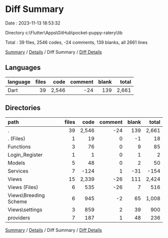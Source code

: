 # Diff Summary

Date : 2023-11-13 18:53:32

Directory c:\\Flutter\\Apps\\GitHub\\pocket-puppy-ratery\\lib

Total : 39 files,  2546 codes, -24 comments, 139 blanks, all 2661 lines

[Summary](results.md) / [Details](details.md) / Diff Summary / [Diff Details](diff-details.md)

## Languages
| language | files | code | comment | blank | total |
| :--- | ---: | ---: | ---: | ---: | ---: |
| Dart | 39 | 2,546 | -24 | 139 | 2,661 |

## Directories
| path | files | code | comment | blank | total |
| :--- | ---: | ---: | ---: | ---: | ---: |
| . | 39 | 2,546 | -24 | 139 | 2,661 |
| . (Files) | 1 | 19 | 0 | -1 | 18 |
| Functions | 3 | 76 | 0 | 9 | 85 |
| Login_Register | 1 | 1 | 0 | 1 | 2 |
| Models | 5 | 48 | 0 | 2 | 50 |
| Services | 7 | -124 | 1 | -31 | -154 |
| Views | 15 | 2,339 | -26 | 111 | 2,424 |
| Views (Files) | 6 | 535 | -26 | 7 | 516 |
| Views\\Breeding Scheme | 6 | 945 | -2 | 65 | 1,008 |
| Views\\settings | 3 | 859 | 2 | 39 | 900 |
| providers | 7 | 187 | 1 | 48 | 236 |

[Summary](results.md) / [Details](details.md) / Diff Summary / [Diff Details](diff-details.md)